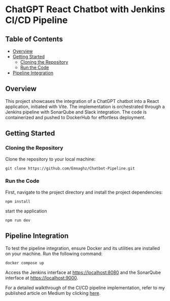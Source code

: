 # ChatGPT React Chatbot with Jenkins CI/CD Pipeline

## Table of Contents

- [Overview](#overview)
- [Getting Started](#getting-started)
  - [Cloning the Repository](#cloning-the-repository)
  - [Run the Code](#run-the-code)
- [Pipeline Integration](#pipeline-integration)

## Overview

This project showcases the integration of a ChatGPT chatbot into a React application, initiated with Vite. The implementation is orchestrated through a Jenkins pipeline with SonarQube and Slack integration. The code is containerized and pushed to DockerHub for effortless deployment.

## Getting Started
### Cloning the Repository
Clone the repository to your local machine:
```
git clone https://github.com/Emnaghz/Chatbot-Pipeline.git
```
### Run the Code
First, navigate to the project directory and install the project dependencies:
```
npm install
```
start the application
```
npm run dev
```
## Pipeline Integration
To test the pipeline integration, ensure Docker and its utilities are installed on your machine. 
Run the following command:
```
docker compose up
```
Access the Jenkins interface at [https://localhost:8080](https://localhost:8080) and the SonarQube interface at [https://localhost:9000](https://localhost:9000).

For a detailed walkthrough of the CI/CD pipeline implementation, refer to my published article on Medium by clicking [here](#).
